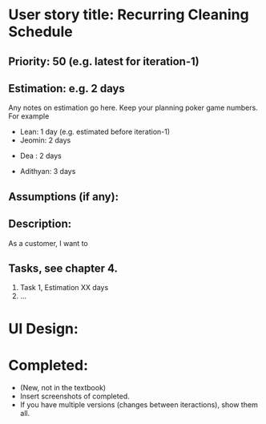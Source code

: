 # User story title: Recurring Cleaning Schedule

## Priority: 50 (e.g. latest for iteration-1)

## Estimation: e.g. 2 days
Any notes on estimation go here. Keep your planning poker game numbers. For example
* Lean: 1 day (e.g. estimated before iteration-1)
* Jeomin: 2 days
- Dea : 2 days
* Adithyan: 3 days

## Assumptions (if any):

## Description: 
As a customer, I want to 
## Tasks, see chapter 4.

1. Task 1, Estimation XX days
2. ...


# UI Design:


# Completed:
* (New, not in the textbook) 
* Insert screenshots of completed. 
* If you have multiple versions (changes between iteractions), show them all.

